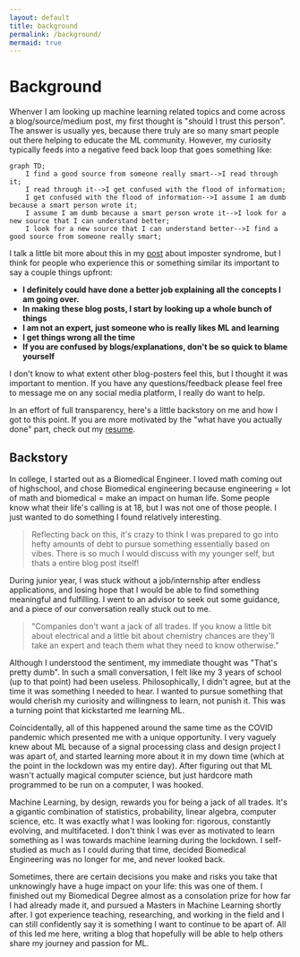 ```yaml
---
layout: default
title: background
permalink: /background/
mermaid: true
---
```


# Background

Whenver I am looking up machine learning related topics and come across a blog/source/medium post, my first thought is "should I trust this person". The answer is usually yes, because there truly are so many smart people out there helping to educate the ML community. However, my curiosity typically feeds into a negative feed back loop that goes something like: 

```mermaid
graph TD;
    I find a good source from someone really smart-->I read through it;
    I read through it-->I get confused with the flood of information;
    I get confused with the flood of information-->I assume I am dumb because a smart person wrote it;
    I assume I am dumb because a smart person wrote it-->I look for a new source that I can understand better;
    I look for a new source that I can understand better-->I find a good source from someone really smart;
```

I talk a little bit more about this in my [post]() about imposter syndrome, but I think for people who experience this or something similar its important to say a couple things upfront: 
- **I definitely could have done a better job explaining all the concepts I am going over.**
- **In making these blog posts, I start by looking up a whole bunch of things**
- **I am not an expert, just someone who is really likes ML and learning**
- **I get things wrong all the time**
- **If you are confused by blogs/explanations, don't be so quick to blame yourself** 

I don't know to what extent other blog-posters feel this, but I thought it was important to mention. If you have any questions/feedback please feel free to message me on any social media platform, I really do want to help. 

In an effort of full transparency, here's a little backstory on me and how I got to this point. If you are more motivated by the "what have you actually done" part, check out my [resume](https://esoba.github.io/assets/pdf/Soba_Elijah_Resume.pdf). 

## Backstory

In college, I started out as a Biomedical Engineer. I loved math coming out of highschool, and chose Biomedical engineering because engineering = lot of math and biomedical = make an impact on human life. Some people know what their life's calling is at 18, but I was not one of those people. I just wanted to do something I found relatively interesting.

> Reflecting back on this, it's crazy to think I was prepared to go into hefty amounts of debt to pursue something essentially based on vibes. There is so much I would discuss with my younger self, but thats a entire blog post itself!

During junior year, I was stuck without a job/internship after endless applications, and losing hope that I would be able to find something meaningful and fulfilling. I went to an advisor to seek out some guidance, and a piece of our conversation really stuck out to me. 

> "Companies don't want a jack of all trades. If you know a little bit about electrical and a little bit about chemistry chances are they'll take an expert and teach them what they need to know otherwise." 

Although I understood the sentiment, my immediate thought was "That's pretty dumb". In such a small conversation, I felt like my 3 years of school (up to that point) had been useless. Philosophically, I didn't agree, but at the time it was something I needed to hear. I wanted to pursue something that would cherish my curiosity and willingness to learn, not punish it. This was a turning point that kickstarted me learning ML. 

Coincidentally, all of this happened around the same time as the COVID pandemic which presented me with a unique opportunity. I very vaguely knew about ML because of a signal processing class and design project I was apart of, and started learning more about it in my down time (which at the point in the lockdown was my entire day). After figuring out that ML wasn't actually magical computer science, but just hardcore math programmed to be run on a computer, I was hooked.

Machine Learning, by design, rewards you for being a jack of all trades. It's a gigantic combination of statistics, probability, linear algebra, computer science, etc. It was exactly what I was looking for: rigorous, constantly evolving, and multifaceted. I don't think I was ever as motivated to learn something as I was towards machine learning during the lockdown. I self-studied as much as I could during that time, decided Biomedical Engineering was no longer for me, and never looked back. 

Sometimes, there are certain decisions you make and risks you take that unknowingly have a huge impact on your life: this was one of them. I finished out my Biomedical Degree almost as a consolation prize for how far I had already made it, and pursued a Masters in Machine Learning shortly after. I got experience teaching, researching, and working in the field and I can still confidently say it is something I want to continue to be apart of. All of this led me here, writing a blog that hopefully will be able to help others share my journey and passion for ML.  

